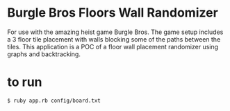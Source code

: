 # Burgle Bros Floors Wall Randomizer

For use with the amazing heist game Burgle Bros.  The game setup includes a 3 floor tile placement with walls blocking some of the paths between the tiles.  This application is a POC of a floor wall placement randomizer using graphs and backtracking.  


# to run

``` Bash
$ ruby app.rb config/board.txt
```
